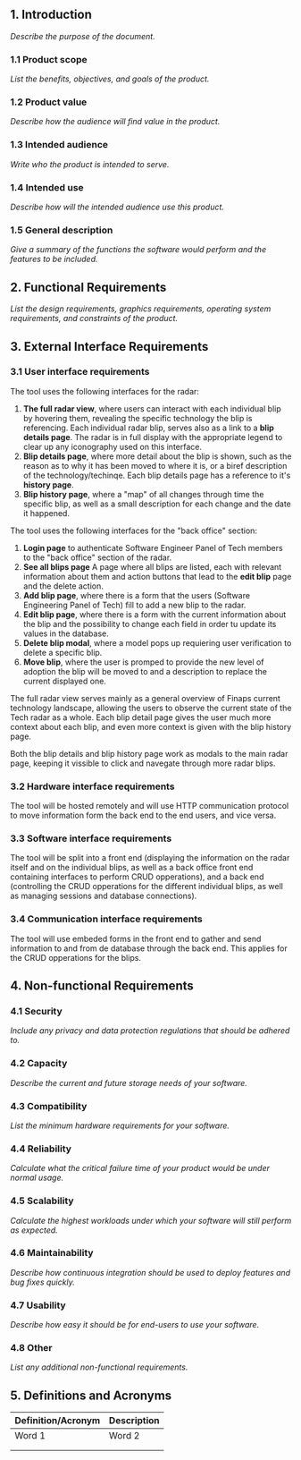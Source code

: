 ## 1. Introduction

_Describe the purpose of the document._

### 1.1 Product scope

_List the benefits, objectives, and goals of the product._

### 1.2 Product value

_Describe how the audience will find value in the product._

### 1.3 Intended audience

_Write who the product is intended to serve._

### 1.4 Intended use

_Describe how will the intended audience use this product._

### 1.5 General description

_Give a summary of the functions the software would perform and the features to be included._

## 2. Functional Requirements

_List the design requirements, graphics requirements, operating system requirements, and constraints of the product._

## 3. External Interface Requirements

### 3.1 User interface requirements

The tool uses the following interfaces for the radar:
1. **The full radar view**, where users can interact with each individual blip by hovering them, revealing the specific technology the blip is referencing. Each individual radar blip, serves also as a link to a **blip details page**. The radar is in full display with the appropriate legend to clear up any iconography used on this interface.
2. **Blip details page**, where more detail about the blip is shown, such as the reason as to why it has been moved to where it is, or a biref description of the technology/techinqe. Each blip details page has a reference to it's **history page**. 
3. **Blip history page**, where a "map" of all changes through time the specific blip, as well as a small description for each change and the date it happened.

The tool uses the following interfaces for the "back office" section: 
1. **Login page** to authenticate Software Engineer Panel of Tech members to the "back office" section of the radar.
2. **See all blips page** A page where all blips are listed, each with relevant information about them and action buttons that lead to the **edit blip** page and the delete action.
3. **Add blip page**, where there is a form that the users (Software Engineering Panel of Tech) fill to add a new blip to the radar.
4. **Edit blip page**, where there is a form with the current information about the blip and the possibility to change each field in order tu update its values in the database.
5. **Delete blip modal**, where a model pops up requiering user verification to delete a specific blip.
6. **Move blip**, where the user is promped to provide the new level of adoption the blip will be moved to and a description to replace the current displayed one.

The full radar view serves mainly as a general overview of Finaps current technology landscape, allowing the users to observe the current state of the Tech radar as a whole. Each blip detail page gives the user much more context about each blip, and even more context is given with the blip history page.

Both the blip details and blip history page work as modals to the main radar page, keeping it vissible to click and navegate through more radar blips.

### 3.2 Hardware interface requirements

The tool will be hosted remotely and will use HTTP communication protocol to move information form the back end to the end users, and vice versa.

### 3.3 Software interface requirements

The tool will be split into a front end (displaying the information on the radar itself and on the individual blips, as well as a back office front end containing interfaces to perform CRUD opperations), and a back end (controlling the CRUD opperations for the different individual blips, as well as managing sessions and database connections).

### 3.4 Communication interface requirements

The tool will use embeded forms in the front end to gather and send information to and from de database through the back end. This applies for the CRUD opperations for the blips. 

## 4. Non-functional Requirements

### 4.1 Security

_Include any privacy and data protection regulations that should be adhered to._

### 4.2 Capacity

_Describe the current and future storage needs of your software._

### 4.3 Compatibility

_List the minimum hardware requirements for your software._

### 4.4 Reliability

_Calculate what the critical failure time of your product would be under normal usage._

### 4.5 Scalability

_Calculate the highest workloads under which your software will still perform as expected._

### 4.6 Maintainability

_Describe how continuous integration should be used to deploy features and bug fixes quickly._

### 4.7 Usability

_Describe how easy it should be for end-users to use your software._

### 4.8 Other

_List any additional non-functional requirements._

## 5. Definitions and Acronyms

| Definition/Acronym | Description |
| ------------------ | ----------- |
| Word 1             | Word 2      |
|                    |             |
|                    |             |
